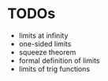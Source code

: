 # TODOs

- limits at infinity
- one-sided limits
- squeeze theorem
- formal definition of limits
- limits of trig functions